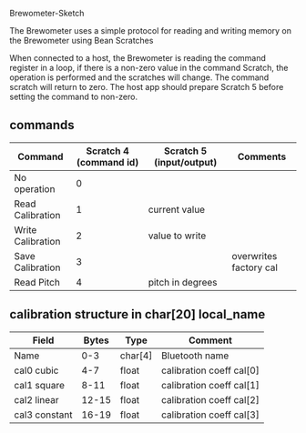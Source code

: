 Brewometer-Sketch

The Brewometer uses a simple protocol for reading and writing memory on the Brewometer using Bean Scratches

When connected to a host, the Brewometer is reading the command register in a loop, if there is a non-zero value in the command Scratch, the operation is performed and the scratches will change. The command scratch will return to zero.  The host app should prepare Scratch 5 before setting the command to non-zero.

## commands

| Command | Scratch 4 (command id) | Scratch 5 (input/output) | Comments|
| -------------| -------------| -------------| -------------|
| No operation | 0 | | |
| Read Calibration | 1 | current value| |
| Write Calibration | 2 | value to write | |
| Save Calibration| 3 | |overwrites factory cal|
| Read Pitch | 4 | pitch in degrees| |  |


## calibration structure in char[20] local_name

| Field | Bytes | Type | Comment |
| -------------| -------------| -------------| -------------|
| Name | 0-3 | char[4]| Bluetooth name|
| cal0 cubic  | 4-7 | float | calibration coeff cal[0]|
| cal1 square  | 8-11 | float | calibration coeff cal[1]|
| cal2 linear  | 12-15 | float | calibration coeff cal[2]|
| cal3 constant  | 16-19 | float | calibration coeff cal[3]|

